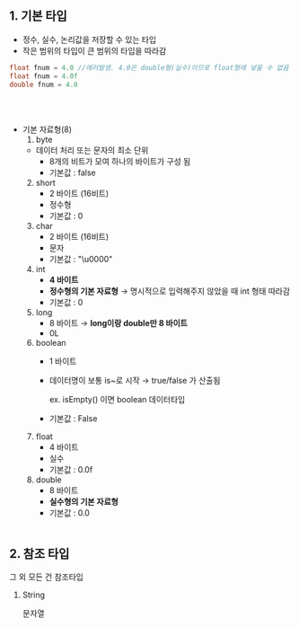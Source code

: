 ## 1. 기본 타입

- 정수, 실수, 논리값을 저장할 수 있는 타입
- 작은 범위의 타입이 큰 범위의 타입을 따라감

```java
float fnum = 4.0 //에러발생. 4.0은 double형(실수)이므로 float형에 넣을 수 없음 
float fnum = 4.0f
double fnum = 4.0
```
<br><br>
- 기본 자료형(8)
    1. byte 
    - 데이터 처리 또는 문자의 최소 단위
        - 8개의 비트가 모여 하나의 바이트가 구성 됨
        - 기본값 : false
    2. short
        - 2 바이트 (16비트)
        - 정수형
        - 기본값 : 0
    3. char
        - 2 바이트 (16비트)
        - 문자
        - 기본값 : "\u0000"
    4. int
        - **4 바이트**
        - **정수형의 기본 자료형** → 명시적으로 입력해주지 않았을 때 int 형태 따라감
        - 기본값 : 0
    5. long
        - 8 바이트 → **long이랑 double만 8 바이트**
        - 0L
    6. boolean
        - 1 바이트
        - 데이터명이 보통 is~로 시작 → true/false 가 산출됨

            ex. isEmpty() 이면 boolean 데이터타입

        - 기본값 : False
    7. float
        - 4 바이트
        - 실수
        - 기본값 : 0.0f
    8. double
        - 8 바이트
        - **실수형의 기본 자료형**
        - 기본값 : 0.0
<br><br>
## 2. 참조 타입

그 외 모든 건 참조타입

1. String

    문자열
